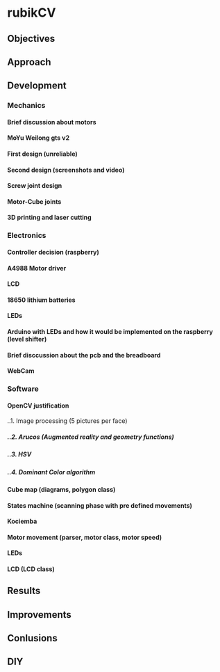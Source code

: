 # rubikCV

## Objectives

## Approach

## Development

### Mechanics
#### Brief discussion about motors
#### MoYu Weilong gts v2
#### First design (unreliable)
#### Second design (screenshots and video)
#### Screw joint design
#### Motor-Cube joints
#### 3D printing and laser cutting


### Electronics
#### Controller decision (raspberry)
#### A4988 Motor driver
#### LCD
#### 18650 lithium batteries
#### LEDs
#### Arduino with LEDs and how it would be implemented on the raspberry (level shifter)
#### Brief disccussion about the pcb and the breadboard
#### WebCam


### Software
#### OpenCV justification
..1. Image processing (5 pictures per face)
##### ..2. Arucos (Augmented reality and geometry functions)
##### ..3. HSV
##### ..4. Dominant Color algorithm
#### Cube map (diagrams, polygon class)
#### States machine (scanning phase with pre defined movements)
#### Kociemba
#### Motor movement (parser, motor class, motor speed)
#### LEDs
#### LCD (LCD class)

## Results

## Improvements

## Conlusions

## DIY
